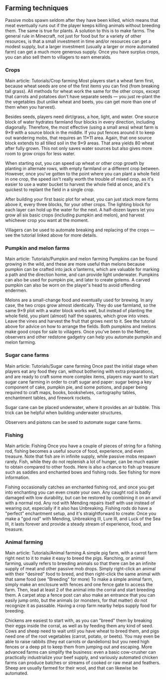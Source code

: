 ## Farming techniques
Passive mobs spawn seldom after they have been killed, which means that meat eventually runs out if the player keeps killing animals without breeding them. The same is true for plants. A solution to this is to make farms.  The general rule in Minecraft, not just for food but for a variety of other resources, is that a small investment in time and/or resources can get a modest supply, but a larger investment (usually a larger or more automated farm) can get a much more generous supply. Once you have surplus crops, you can also sell them to villagers to earn emeralds.

### Crops
Main article: Tutorials/Crop farming
Most players start a wheat farm first, because wheat seeds are one of the first items you can find (from breaking tall grass). All methods for wheat work the same for the other crops, except that carrots and potatoes don't have separate seeds — you just re-plant the the vegetables (but unlike wheat and beets, you can get more than one of them when you harvest).

Besides seeds, players need dirt/grass, a hoe, light, and water. One source block of water hydrates farmland four blocks in every direction, including diagonally. Therefore, the most effective (using a small area) wheat farm is 9×9 with a source block in the middle.  If you put fences around it to keep out wandering mobs, that requires an 11×11 area. Again, that one source block extends to all tilled soil in the 9×9 areas. That area yields 80 wheat after fully grown. This not only saves water sources but also gives more room to grow crops for less water.

When starting out, you can speed up wheat or other crop growth by planting in alternate rows, with empty farmland or a different crop between. However, once you've gotten to the point where you can plant a whole field in one crop, the speed isn't really worth the trouble of mixed crop, as it's easier to use a water bucket to harvest the whole field at once, and it's quickest to replant the field in a single crop.

After building your first basic plot for wheat, you can just stack more farms above it, every three blocks, for your other crops. The lighting block for each layer can hold up the water for the next. A half-dozen layers let you grow all six basic crops (including pumpkin and melon), and harvest whichever crop you want at the moment.

Villagers can be used to automate breaking and replacing of the crops — see the tutorial linked above for more details.

### Pumpkin and melon farms
Main article: Tutorials/Pumpkin and melon farming
Pumpkins can be found growing in the wild, and these are more useful than melons because pumpkin can be crafted into jack o'lanterns, which are valuable for marking a path and the direction home, and can provide light underwater. Pumpkins can also be used for pumpkin pie, and later to create golems.  A carved pumpkin can also be worn on the player's head to avoid offending endermen.

Melons are a small-change food and eventually used for brewing. In any case, the two crops grow almost identically. They do use farmland, so the same 9×9 plot with a water block works well, but instead of planting the whole field, you plant (almost) half the squares, which grow into vines.  Leave the vines and harvest the fruit that grows next to it. See the tutorial above for advice on how to arrange the fields. Both pumpkins and melons make good crops for sale to villagers. Once you've been to the Nether, observers and other redstone gadgetry can help you automate pumpkin and melon farming.

### Sugar cane farms
Main article: Tutorials/Sugar cane farming
Once past the initial stage when players eat any food they can, without bothering with extra preparations, and are ready to craft some more complex items, players may want to start sugar cane farming in order to craft sugar and paper: sugar being a key component of cake, pumpkin pie, and some potions, and paper being required to craft maps, books, bookshelves, cartography tables, enchantment tables, and firework rockets. 

Sugar cane can be placed underwater, where it provides an air bubble.  This trick can be helpful when building underwater structures.

Observers and pistons can be used to automate sugar cane farms.

### Fishing
Main article: Fishing
Once you have a couple of pieces of string for a fishing rod, fishing becomes a useful source of food, experience, and even treasure. Note that fish are in infinite supply, while passive mobs respawn rarely. Fish, while they do not replenish a lot of hunger, can be much easier to obtain compared to other foods. Here is also a chance to fish up treasure such as saddles and enchanted bows and fishing rods. See fishing for more information.

Fishing occasionally catches an enchanted fishing rod, and once you get into enchanting you can even create your own. Any caught rod is badly damaged with low durability, but can be restored by combining it on an anvil with a normal rod. Any rod with Mending repairs itself with use instead of wearing out, especially if it also has Unbreaking. Fishing rods do have a "perfect" enchantment setup, and it's straightforward to create: Once you make a "god rod" with Mending, Unbreaking III, Lure III, and Luck of the Sea III, it lasts forever and provide a steady stream of experience, food, and treasure.

### Animal farming
Main article: Tutorials/Animal farming
A simple pig farm, with a carrot farm right next to it to make it easy to breed the pigs.
Ranching, or animal farming, usually refers to breeding animals so that there can be an infinite supply of meat and other passive mob drops. Simply right-click an animal with their "desired" food to breed, and then right-click the same animal with that same food (see "Breeding" for more) To make a simple animal farm, simply make an enclosure with fences and one fence gate to access the farm. Then, lead at least 2 of the animal into the corral and start breeding them. A carpet atop a fence post can also make an entrance that you can easily jump onto, but the animals (or monsters, for that matter) do not recognize it as passable. Having a crop farm nearby helps supply food for breeding.  

Chickens are easiest to start with, as you can "breed" them by breaking their eggs inside the corral, as well as by feeding them any kind of seed. Cows and sheep need to wait until you have wheat to breed them, and pigs need one of the root vegetables (carrot, potato, or beets). You may even be able to raise rabbits (they eat carrots or dandelions) but you need high fences or a deep pit to keep them from jumping out and escaping. More advanced farms can simplify the business: even a basic cow-crusher can practically industrialize your beef supply, and variously automated chicken farms can produce batches or streams of cooked or raw meat and feathers. Sheep are usually farmed for their wool, and that can likewise be automated.

